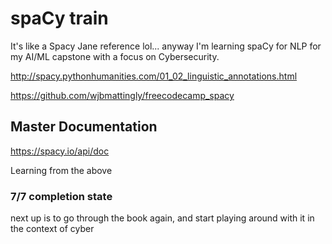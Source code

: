 # spaCy train

It's like a Spacy Jane reference lol... anyway I'm learning spaCy for NLP for my AI/ML capstone with a focus on Cybersecurity. 

http://spacy.pythonhumanities.com/01_02_linguistic_annotations.html

https://github.com/wjbmattingly/freecodecamp_spacy

## Master Documentation
https://spacy.io/api/doc

Learning from the above

### 7/7 completion state

next up is to go through the book again, and start playing around with it in the context of cyber
